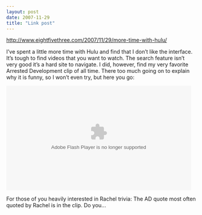 ```yaml
---
layout: post
date: 2007-11-29
title: "Link post"
---
```

<http://www.eightfivethree.com/2007/11/29/more-time-with-hulu/>


<p>I’ve spent a little more time with Hulu and find that I don’t like the interface. It’s tough to find videos that you want to watch. The search feature isn’t very good it’s a hard site to navigate. I did, however, find my very favorite Arrested Development clip of all time. There too much going on to explain why it is funny, so I won’t even try, but here you go:</p> <p><object width="490" height="278"><param name="movie" value="http://www.hulu.com/embed/BujnyDsZvCaLGE8WbrE5EFF6_yap0YJt">
<embed src="http://www.hulu.com/embed/BujnyDsZvCaLGE8WbrE5EFF6_yap0YJt" type="application/x-shockwave-flash" width="490" height="278"></object></p> <p>For those of you heavily interested in Rachel trivia: The AD quote most often quoted by Rachel is in the clip. Do you...</p>
